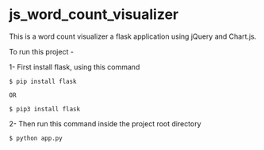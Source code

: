 # js_word_count_visualizer
This is a word count visualizer a flask application using jQuery and Chart.js.

To run this project -

1- First install flask, using this command

    $ pip install flask 
    
    OR
    
    $ pip3 install flask
    

2- Then run this command inside the project root directory

    $ python app.py
